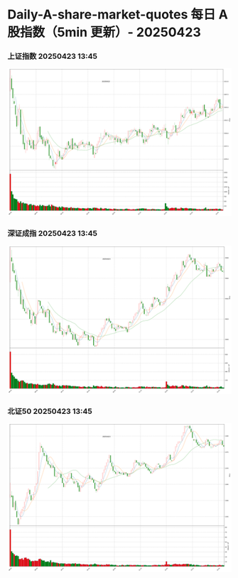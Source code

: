 
# Daily-A-share-market-quotes 每日 A 股指数（5min 更新）- 20250423

### 上证指数 20250423 13:45
![](./fig/2025/4/20250423-sh000001.png)

### 深证成指 20250423 13:45
![](./fig/2025/4/20250423-sz399001.png)

### 北证50 20250423 13:45
![](./fig/2025/4/20250423-bj899050.png)

